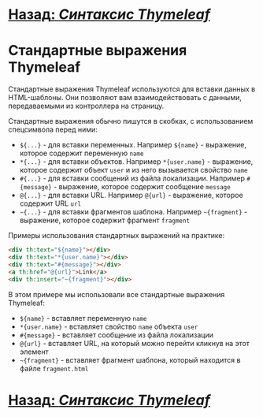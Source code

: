 # [**Назад**: *Синтаксис Thymeleaf*](thymeleaf-syntax.md)

# Стандартные выражения Thymeleaf

Стандартные выражения Thymeleaf используются для вставки данных в HTML-шаблоны. Они позволяют вам взаимодействовать с данными, передаваемыми из контроллера на страницу.

Стандартные выражения обычно пишутся в скобках, с использованием спецсимвола перед ними:
- `${...}` - для вставки переменных. Например `${name}` - выражение, которое содержит переменную `name`
- `*{...}` - для вставки объектов. Например `*{user.name}` - выражение, которое содержит объект `user` и из него вызывается свойство `name`
- `#{...}` - для вставки сообщений из файла локализации. Например `#{message}` - выражение, которое содержит сообщение `message`
- `@{...}` - для вставки URL. Например `@{url}` - выражение, которое содержит URL `url`
- `~{...}` - для вставки фрагментов шаблона. Например `~{fragment}` - выражение, которое содержит фрагмент `fragment`

Примеры использования стандартных выражений на практике:

```html
<div th:text="${name}"></div>
<div th:text="*{user.name}"></div>
<div th:text="#{message}"></div>
<a th:href="@{url}">Link</a>
<div th:insert="~{fragment}"></div>
```

В этом примере мы использовали все стандартные выражения Thymeleaf:
- `${name}` - вставляет переменную `name`
- `*{user.name}` - вставляет свойство `name` объекта `user`
- `#{message}` - вставляет сообщение из файла локализации
- `@{url}` - вставляет URL, на который можно перейти кликнув на этот элемент
- `~{fragment}` - вставляет фрагмент шаблона, который находится в файле `fragment.html`

# [**Назад**: *Синтаксис Thymeleaf*](thymeleaf-syntax.md)

